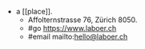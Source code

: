- a [[place]].
  - Affolternstrasse 76, Zürich 8050.
  - #go https://www.laboer.ch
  - #email mailto:hello@laboer.ch

